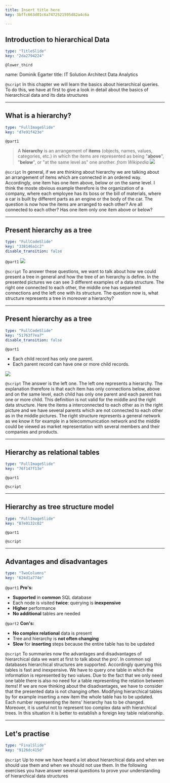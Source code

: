 ```yaml
---
title: Insert title here
key: 3bffc663d01c6a7472521595d82a4c6a

---
```

## Introduction to hierarchical Data

```yaml
type: "TitleSlide"
key: "2da2794224"
```

`@lower_third`

name: Dominik Egarter
title: IT Solution Architect Data Analytics


`@script`
In this chapter we will learn the basics about hierarchical queries. To do this, we have at first to give a look in detail about the basics of hierarchical data and its data structures


---
## What is a hierarchy?

```yaml
type: "FullImageSlide"
key: "d7e91f423e"
```

`@part1`
> A **hierarchy** is an arrangement of **items** 
(objects, names, values, categories, etc.) in which the items are represented as being "**above**", "**below**", or "at the same level as" one another.
_from Wikipedia_
![](https://assets.datacamp.com/production/repositories/4213/datasets/bb9182cfc37b4d0abc3290a77b91330a7ef9af91/hierarchyGeneral.jpg)


`@script`
In general, if we are thinking about hierarchy we are talking about an arrangement of items which are connected in an ordered way. Accordingly, one item has one item above, below or on the same level. I think the moste obvious example therefore is the organization of a company, where each employee has its boss or the bill of materials, where a car is built by different parts as an engine or the body of the car. The question is now how the items are arranged to each other? Are all connected to each other? Has one item only one item above or below?


---
## Present hierarchy as a tree

```yaml
type: "FullCodeSlide"
key: "338146a1c2"
disable_transition: false
```

`@part1`
![](https://assets.datacamp.com/production/repositories/4213/datasets/64b5ed02c0f1ff079c3d1779faaa6d13c4bfeec7/differentStructures.png)


`@script`
To answer these questions, we want to talk about how we could present a tree in general and how the tree of an hierarchy is define. In the presented pictures we can see 3 different examples of a data structure. The right one connected to each other, the middle one has separeted connections and the left one with its structure. The question now is, what structure represents a tree in moreover a hierarchy?


---
## Present hierarchy as a tree

```yaml
type: "FullCodeSlide"
key: "51763f7ea7"
disable_transition: false
```

`@part1`
- Each child record has only one parent.
- Each parent record can have one or more child records.

![](https://assets.datacamp.com/production/repositories/4213/datasets/36906347a2c4fb68d4de6c053410229d3d4924d0/compareStructure.png)


`@script`
The answer is the left one. The left one represents a hierarchy. The explanation therefore is that each item has only connections below, above and on the same level, each child has only one parent and each parent has one or more child. This definition is not valid for the middle and the right data structure. Here the items a interconnected to each other as in the right picture and we have several parents which are not connected to each other as in the middle pictures. The right structure represents a general network as we know it for example in a telecommunication network and the middle could be viewed as market representation with several members and their companies and products.


---
## Hierarchy as relational tables

```yaml
type: "FullImageSlide"
key: "76f147f13e"
```

`@part1`



`@script`



---
## Hierarchy as tree structure model

```yaml
type: "FullImageSlide"
key: "07e0132c02"
```

`@part1`



`@script`



---
## Advantages and disadvantages

```yaml
type: "TwoColumns"
key: "624d1a774e"
```

`@part1`
**Pro's:**
- **Supported** in **common** SQL database 
- Each node is visited **twice**: querying is **inexpensive**
- **Higher** performance
- **No additional** tables are needed


`@part2`
**Con's:**

- **No complex relational** data is present
- Tree and hierarchy is **not often changing**
- **Slow** for **inserting** steps because the entire table has to be updated


`@script`
To summaries now the advantages and disadvantages of hierarchical data we want at first to talk about the pro'. In common sql databases hierarchical structures are supported. Accordingly querying this tables is fast and inexpensive. We have to query one table in which the information is represented by two values. Due to the fact that we only need one table there is also no need for a table representing the relation between items! If we are now thinking about the disadvantages, we have to consider that the presented data is not changing often. Modifying hierarchical tables by for example inserting a new item the whole table has to be updated. Each number representing the items' hierarchy has to be changed. Moreover, it is useful not to represent too complex data with hierarchical trees. In this situation it is better to establish a foreign key table relationship.


---
## Let's practise

```yaml
type: "FinalSlide"
key: "9126dc415d"
```

`@script`
Up to now we have heard a lot about hierarchical data and when we should use them and when we should not use them. In the following exercises you have answer several questions to prove your understanding of hierarchical data structures

